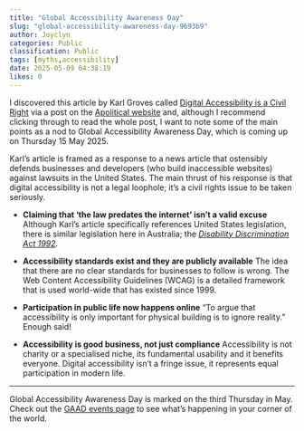 ```yaml
---
title: "Global Accessibility Awareness Day"
slug: "global-accessibility-awareness-day-9693b9"
author: Joyclyn
categories: Public
classification: Public
tags: [myths,accessibility]
date: 2025-05-09 04:38:19 
likes: 0
---
```


I discovered this article by Karl Groves called [Digital Accessibility is a Civil Right](https://karlgroves.com/digital-accessibility-is-a-civil-right/) via a post on the [Apolitical website](https://apolitical.co/en) and, although I recommend clicking through to read the whole post, I want to note some of the main points as a nod to Global Accessibility Awareness Day, which is coming up on Thursday 15 May 2025.

Karl’s article is framed as a response to a news article that ostensibly defends businesses and developers (who build inaccessible websites) against lawsuits in the United States. The main thrust of his response is that digital accessibility is not a legal loophole; it’s a civil rights issue to be taken seriously. 

* **Claiming that ‘the law predates the internet’ isn’t a valid excuse**
Although Karl’s article specifically references United States legislation, there is similar legislation here in Australia; the *[Disability Discrimination Act 1992](https://www.legislation.gov.au/C2004A04426/latest/text)*. 

* **Accessibility standards exist and they are publicly available**
The idea that there are no clear standards for businesses to follow is wrong. The Web Content Accessibility Guidelines (WCAG) is a detailed framework that is used world-wide that has existed since 1999.

* **Participation in public life now happens online**
“To argue that accessibility is only important for physical building is to ignore reality.” Enough said! 

* **Accessibility is good business, not just compliance**
Accessibility is not charity or a specialised niche, its fundamental usability and it benefits everyone. Digital accessibility isn’t a fringe issue, it represents equal participation in modern life.

***

Global Accessibility Awareness Day is marked on the third Thursday in May. Check out the [GAAD events page](https://accessibility.day/events/) to see what’s happening in your corner of the world.
